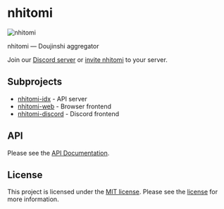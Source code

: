 # nhitomi

![nhitomi](https://github.com/chiyadev/nhitomi/raw/master/nhitomi.png)

nhitomi — Doujinshi aggregator

Join our [Discord server](https://discord.gg/JFNga7q) or [invite nhitomi](https://discordapp.com/oauth2/authorize?client_id=515386276543725568&scope=bot&permissions=347200) to your server.

## Subprojects

- [nhitomi-idx](nhitomi-idx) - API server
- [nhitomi-web](nhitomi-web) - Browser frontend
- [nhitomi-discord](nhitomi-discord) - Discord frontend

## API

Please see the [API Documentation](https://nhitomi.chiya.dev/api/v1).

## License

This project is licensed under the [MIT license](https://opensource.org/licenses/MIT). Please see the [license](LICENSE) for more information.
